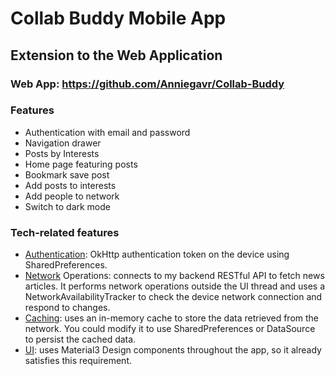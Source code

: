 # Collab Buddy Mobile App
## Extension to the Web Application
### Web App: https://github.com/Anniegavr/Collab-Buddy

### Features
- Authentication with email and password
- Navigation drawer
- Posts by Interests
- Home page featuring posts
- Bookmark save post
- Add posts to interests
- Add people to network
- Switch to dark mode

### Tech-related features
- <ins>Authentication</ins>:  OkHttp authentication token on the device using SharedPreferences.
- <ins>Network</ins> Operations:  connects to my backend RESTful API to fetch news articles. It performs network operations outside the UI thread and uses a NetworkAvailabilityTracker to check the device network connection and respond to changes.
- <ins>Caching</ins>: uses an in-memory cache to store the data retrieved from the network. You could modify it to use SharedPreferences or DataSource to persist the cached data.
- <ins>UI</ins>:  uses Material3 Design components throughout the app, so it already satisfies this requirement.
